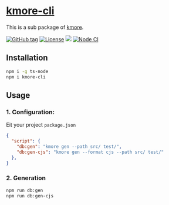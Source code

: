 # [kmore-cli](https://waitingsong.github.io/kmore/)

This is a sub package of [kmore](https://waitingsong.github.io/kmore/).


[![GitHub tag](https://img.shields.io/github/tag/waitingsong/kmore.svg)]()
[![License](https://img.shields.io/badge/license-MIT-blue.svg)](https://opensource.org/licenses/MIT)
![](https://img.shields.io/badge/lang-TypeScript-blue.svg)
[![Node CI](https://github.com/waitingsong/kmore/workflows/Node%20CI/badge.svg)](https://github.com/waitingsong/kmore/actions)


## Installation
```sh
npm i -g ts-node
npm i kmore-cli
```

## Usage

### 1. Configuration:
Eit your project `package.json`
```json
{
  "script": {
    "db:gen": "kmore gen --path src/ test/",
    "db:gen-cjs": "kmore gen --format cjs --path src/ test/"
  },
}
```

### 2. Generation

```sh
npm run db:gen
npm run db:gen-cjs
```


